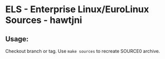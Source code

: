 # ELS - Enterprise Linux/EuroLinux Sources - hawtjni
 
## Usage:
  Checkout branch or tag. Use `make sources` to recreate  SOURCE0 archive.
